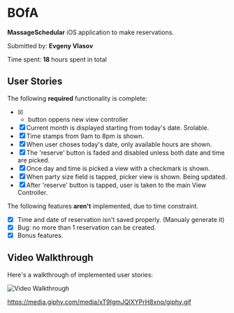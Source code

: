 # BOfA

**MassageSchedular** iOS application to make reservations. 

Submitted by: **Evgeny Vlasov**

Time spent: **18** hours spent in total

## User Stories

The following **required** functionality is complete:

* [x] + button oppens new view controller
* [x] Current month is displayed starting from today's date. Srolable. 
* [x] Time stamps from 9am to 8pm is shown. 
* [x] When user choses today's date, only available hours are shown. 
* [x] The 'reserve' button is faded and disabled unless both date and time are picked. 
* [x] Once day and time is picked a view with a checkmark is shown. 
* [x] When party size field is tapped, picker view is shown. Being updated. 
* [x] After 'reserve' button is tapped, user is taken to the main View Controller. 

The following features **aren't** implemented, due to time constraint. 
* [x] Time and date of reservation isn't saved properly. (Manualy generate it)
* [x] Bug: no more than 1 reservation can be created. 
* [x] Bonus features. 

## Video Walkthrough 

Here's a walkthrough of implemented user stories:

<img src='https://gifyu.com/images/BOfA.gif' title='Video Walkthrough' width='' alt='Video Walkthrough' />

https://media.giphy.com/media/xT9IgmJQlXYPrH8xnq/giphy.gif
